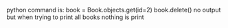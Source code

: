 python command is:
book = Book.objects.get(id=2)
book.delete()
no output but when trying to print all books nothing is print